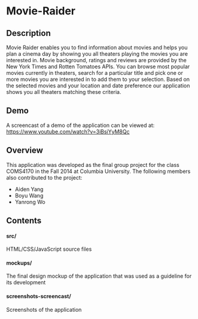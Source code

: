 # Movie-Raider

## Description
Movie Raider enables you to find information about movies and helps you plan a cinema day by showing you all theaters playing the movies you are interested in. Movie background, ratings and reviews are provided by the New York Times and Rotten Tomatoes APIs. You can browse most popular movies currently in theaters, search for a particular title and pick one or more movies you are interested in to add them to your selection. Based on the selected movies and your location and date preference our application shows you all theaters matching these criteria.

## Demo
A screencast of a demo of the application can be viewed at:
https://www.youtube.com/watch?v=3iBsiYyM8Qc

## Overview
This application was developed as the final group project for the class COMS4170 in the Fall 2014 at Columbia University. The following members also contributed to the project:
- Aiden Yang
- Boyu Wang
- Yanrong Wo

## Contents
#### src/
HTML/CSS/JavaScript source files

#### mockups/
The final design mockup of the application that was used as a guideline for its development

#### screenshots-screencast/
Screenshots of the application
